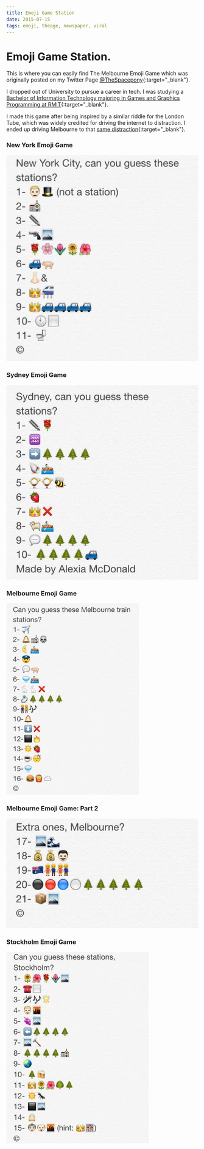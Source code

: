 ```yaml
---
title: Emoji Game Station
date: 2015-07-15
tags: emoji, theage, newspaper, viral
---
```


# Emoji Game Station.

This is where you can easily find The Melbourne Emoji Game which was originally posted on my Twitter Page [@TheSpacepony](https://twitter.com/thespacepony){:target="_blank"}.

I dropped out of University to pursue a career in tech. I was studying a [Bachelor of Information Technology majoring in Games and Graphics Programming at RMIT](http://www2.rmit.edu.au/Courses/pdf/bp215.pdf){:target="_blank"}.

I made this game after being inspired by a similar riddle for the London Tube, which was widely credited for driving the internet to distraction. I ended up driving Melbourne to that [same distraction](http://www.theage.com.au/victoria/how-well-do-you-know-melbournes-train-stations-take-this-emoji-quiz-20150714-gic1p0.html){:target="_blank"}.

### New York Emoji Game

![New York emoji game](/images/newyork_emoji.jpg)

### Sydney Emoji Game

![Sydney emoji game](/images/sydney_emoji.jpg)

### Melbourne Emoji Game

![Melbourne emoji game](/images/melb_emoji.jpg)

### Melbourne Emoji Game: Part 2

![Melbourne harder emoji game](/images/melb_emoji_hard.jpg)

### Stockholm Emoji Game

![Stockholm emoji game](/images/stockholm_emoji.jpg)
